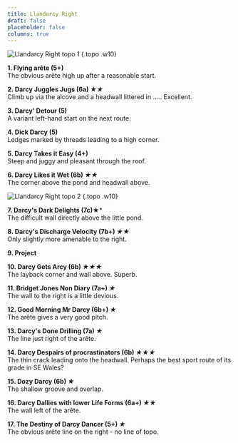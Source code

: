 ```yaml
---
title: Llandarcy Right
draft: false
placeholder: false
columns: true
---
```


![Llandarcy Right topo 1](/img/south-wales/south-east-sandstone/LLandarcy-Right-copy.jpg)
{.topo .w10}

**1. Flying arête (5+)**  
The obvious arête high up after a reasonable start.

**2. Darcy Juggles Jugs (6a) *★★***  
Climb up via the alcove and a headwall littered in ..... Excellent.

**3. Darcy' Detour (5)**  
A variant left-hand start on the next route.

**4. Dick Darcy (5)**  
Ledges marked by threads leading to a high corner.

**5. Darcy Takes it Easy (4+)**  
Steep and juggy and pleasant through the roof.

**6. Darcy Likes it Wet (6b) *★★***  
The corner above the pond and headwall above.

![Llandarcy Right topo 2](/img/south-wales/south-east-sandstone/LLandarcy-Far-RH-copy.jpg)
{.topo .w10}

**7. Darcy's Dark Delights (7c)★***  
The difficult wall directly above the little pond.

**8. Darcy's Discharge Velocity (7b+) *★★***  
Only slightly more amenable to the right.

**9. Project**

**10. Darcy Gets Arcy (6b) *★★★***  
The layback corner and wall above. Superb.

**11. Bridget Jones Non Diary (7a+) *★***  
The wall to the right is a little devious.

**12. Good Morning Mr Darcy (6b+) *★***  
The arête gives a very good pitch.

**13. Darcy's Done Drilling (7a) *★***  
The line just right of the arête.

**14. Darcy Despairs of procrastinators (6b) *★★★***  
The thin crack leading onto the headwall. Perhaps the best sport route of its grade in SE Wales?

**15. Dozy Darcy (6b) *★***  
The shallow groove and overlap.

**16. Darcy Dallies with lower Life Forms (6a+) *★★***  
The wall left of the arête.

**17. The Destiny of Darcy Dancer (5+) *★***  
The obvious arête line on the right - no line of topo.